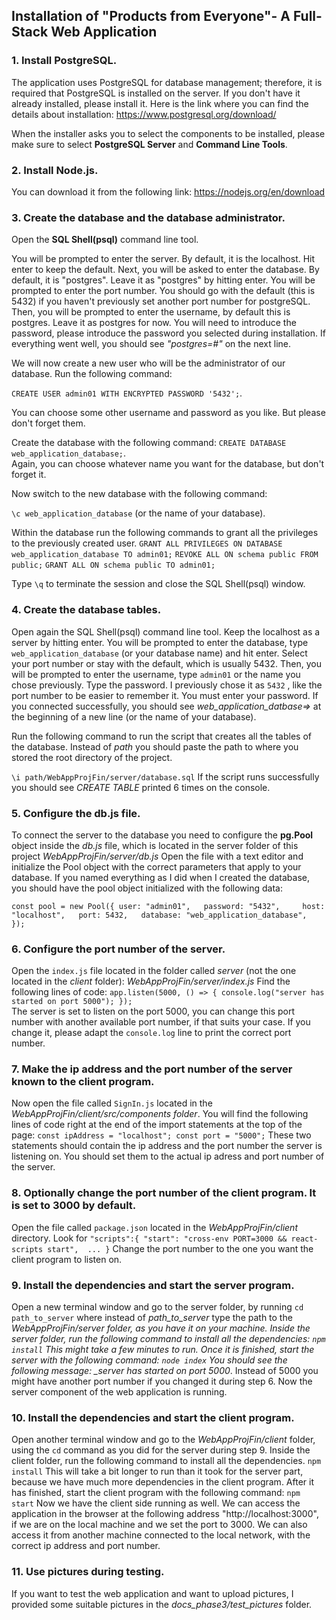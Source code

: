 ## Installation of "Products from Everyone"- A Full-Stack Web Application

### 1. Install PostgreSQL.

The application uses PostgreSQL for database management; therefore, it is required that PostgreSQL is installed
on the server. If you don't have it already installed, please install it. Here is the link where you can find the details about installation:
https://www.postgresql.org/download/

When the installer asks you to select the components to be installed, please make sure to select **PostgreSQL Server** and **Command Line Tools**.

### 2. Install Node.js.

You can download it from the following link: https://nodejs.org/en/download

### 3. Create the database and the database administrator.

Open the **SQL Shell(psql)** command line tool.

You will be prompted to enter the server. By default, it is the localhost. Hit enter to keep the default.
Next, you will be asked to enter the database. By default, it is "postgres". Leave it as "postgres" by hitting enter.
You will be prompted to enter the port number. You should go with the default (this is 5432) if you haven't previously set another port number for postgreSQL.
Then, you will be prompted to enter the username, by default this is postgres. Leave it as postgres for now.
You will need to introduce the password, please introduce the password you selected during installation.
If everything went well, you should see _"postgres=#"_ on the next line.

We will now create a new user who will be the administrator of our database.
Run the following command:

`CREATE USER admin01 WITH ENCRYPTED PASSWORD '5432';`.

You can choose some other username and password as you like. But please don't forget them.

Create the database with the following command:
`CREATE DATABASE web_application_database;`.  
Again, you can choose whatever name you want for the database, but don't forget it.

Now switch to the new database with the following command:

`\c web_application_database` (or the name of your database).

Within the database run the following commands to grant all the privileges to the previously created user.
`GRANT ALL PRIVILEGES ON DATABASE web_application_database TO admin01;`
`REVOKE ALL ON schema public FROM public;`
`GRANT ALL ON schema public TO admin01;`

Type `\q` to terminate the session and close the SQL Shell(psql) window.

### 4. Create the database tables.

Open again the SQL Shell(psql) command line tool. Keep the localhost as a server by hitting enter.
You will be prompted to enter the database, type
`web_application_database` (or your database name) and hit enter.
Select your port number or stay with the default, which is usually 5432.
Then, you will be prompted to enter the username, type `admin01` or the name you chose previously.
Type the password. I previously chose it as `5432` , like the port number to be easier to remember it. You must enter your password.
If you connected successfully, you should see _web_application_datbase=>_ at the beginning of a new line (or the name of your database).

Run the following command to run the script that creates all the tables of the database. Instead of _path_ you should paste the path to where you stored the root directory of the project.

`\i path/WebAppProjFin/server/database.sql`
If the script runs successfully you should see _CREATE TABLE_ printed 6 times on the console.

### 5. Configure the db.js file.

To connect the server to the database you need to configure the **pg.Pool** object inside the _db.js_ file, which is located in the server folder of this project _WebAppProjFin/server/db.js_
Open the file with a text editor and initialize the Pool object with the correct parameters that apply to your database. If you named everything as I did when I created the database, you should have the pool object initialized with the following data:

`const pool = new Pool({
user: "admin01",  
password: "5432",    
host: "localhost",  
port: 5432,  
database: "web_application_database",  
});`

### 6. Configure the port number of the server.

Open the `index.js` file located in the folder called _server_ (not the one located in the _client_ folder): _WebAppProjFin/server/index.js_
Find the following lines of code:
`app.listen(5000, () => {
console.log("server has started on port 5000");
});`  
The server is set to listen on the port 5000, you can change this port number with another available port number, if that suits your case. If you change it, please adapt the `console.log` line to print the correct port number.

### 7. Make the ip address and the port number of the server known to the client program.

Now open the file called `SignIn.js` located in the _WebAppProjFin/client/src/components folder_. You will find the following lines of code right at the end of the import statements at the top of the page:
`const ipAddress = "localhost";
const port = "5000";`
These two statements should contain the ip address and the port number the server is listening on. You should set them to the actual ip adress and port number of the server.

### 8. Optionally change the port number of the client program. It is set to 3000 by default.

Open the file called `package.json` located in the _WebAppProjFin/client_ directory. Look for
`"scripts":{
"start": "cross-env PORT=3000 && react-scripts start", 
...
}`
Change the port number to the one you want the client program to listen on.

### 9. Install the dependencies and start the server program.

Open a new terminal window and go to the server folder, by running
`cd path_to_server` where instead of _path_to_server_ type the path to the _WebAppProjFin/server folder, as you have it on your machine.
Inside the server folder, run the following command to install all the dependencies:
`npm install`
This might take a few minutes to run.
Once it is finished, start the server with the following command:
`node index`
You should see the following message: \_server has started on port 5000_.
Instead of 5000 you might have another port number if you changed it during step 6.
Now the server component of the web application is running.

### 10. Install the dependencies and start the client program.

Open another terminal window and go to the _WebAppProjFin/client_ folder, using the `cd` command as you did for the server during step 9.
Inside the client folder, run the following command to install all the dependencies.
`npm install`
This will take a bit longer to run than it took for the server part, because we have much more dependencies in the client program.
After it has finished, start the client program with the following command:
`npm start`
Now we have the client side running as well. We can access the application in the browser at the following address "http://localhost:3000", if we are on the local machine and we set the port to 3000. We can also access it from another machine connected to the local network, with the correct ip address and port number.

### 11. Use pictures during testing.

If you want to test the web application and want to upload pictures, I provided some suitable pictures in the _docs_phase3/test_pictures_ folder.
